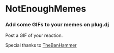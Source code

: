 # NotEnoughMemes
### Add some GIFs to your memes on plug.dj
Post a GIF of your reaction.

Special thanks to [TheBanHammer](https://github.com/TheBanHammer)
